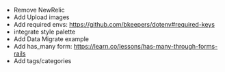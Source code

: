 - Remove NewRelic
- Add Upload images
- Add required envs: https://github.com/bkeepers/dotenv#required-keys
- integrate style palette
- Add Data Migrate example
- Add has_many form: https://learn.co/lessons/has-many-through-forms-rails
- Add tags/categories
